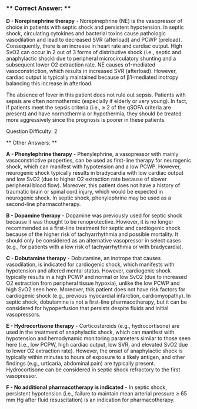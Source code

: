 ### ** Correct Answer: **

**D - Norepinephrine therapy** - Norepinephrine (NE) is the vasopressor of choice in patients with septic shock and persistent hypotension. In septic shock, circulating cytokines and bacterial toxins cause pathologic vasodilation and lead to decreased SVR (afterload) and PCWP (preload). Consequently, there is an increase in heart rate and cardiac output. High SvO2 can occur in 2 out of 3 forms of distributive shock (i.e., septic and anaphylactic shock) due to peripheral microcirculatory shunting and a subsequent lower O2 extraction rate. NE causes α1-mediated vasoconstriction, which results in increased SVR (afterload). However, cardiac output is typically maintained because of β1-mediated inotropy balancing this increase in afterload.

The absence of fever in this patient does not rule out sepsis. Patients with sepsis are often normothermic (especially if elderly or very young). In fact, if patients meet the sepsis criteria (i.e., ≥ 2 of the qSOFA criteria are present) and have normothermia or hypothermia, they should be treated more aggressively since the prognosis is poorer in these patients.

Question Difficulty: 2

** Other Answers: **

**A - Phenylephrine therapy** - Phenylephrine, a vasopressor with mainly vasoconstrictive properties, can be used as first-line therapy for neurogenic shock, which can manifest with hypotension and a low PCWP. However, neurogenic shock typically results in bradycardia with low cardiac output and low SvO2 (due to higher O2 extraction rate because of slower peripheral blood flow). Moreover, this patient does not have a history of traumatic brain or spinal cord injury, which would be expected in neurogenic shock. In septic shock, phenylephrine may be used as a second-line pharmacotherapy.

**B - Dopamine therapy** - Dopamine was previously used for septic shock because it was thought to be renoprotective. However, it is no longer recommended as a first-line treatment for septic and cardiogenic shock because of the higher risk of tachyarrhythmia and possible mortality. It should only be considered as an alternative vasopressor in select cases (e.g., for patients with a low risk of tachyarrhythmia or with bradycardia).

**C - Dobutamine therapy** - Dobutamine, an inotrope that causes vasodilation, is indicated for cardiogenic shock, which manifests with hypotension and altered mental status. However, cardiogenic shock typically results in a high PCWP and normal or low SvO2 (due to increased O2 extraction from peripheral tissue hypoxia), unlike the low PCWP and high SvO2 seen here. Moreover, this patient does not have risk factors for cardiogenic shock (e.g., previous myocardial infarction, cardiomyopathy). In septic shock, dobutamine is not a first-line pharmacotherapy, but it can be considered for hypoperfusion that persists despite fluids and initial vasopressors.

**E - Hydrocortisone therapy** - Corticosteroids (e.g., hydrocortisone) are used in the treatment of anaphylactic shock, which can manifest with hypotension and hemodynamic monitoring parameters similar to those seen here (i.e., low PCPW, high cardiac output, low SVR, and elevated SvO2 due to lower O2 extraction rate). However, the onset of anaphylactic shock is typically within minutes to hours of exposure to a likely antigen, and other findings (e.g., urticaria, abdominal pain) are typically present. Hydrocortisone can be considered in septic shock refractory to the first vasopressor.

**F - No additional pharmacotherapy is indicated** - In septic shock, persistent hypotension (i.e., failure to maintain mean arterial pressure ≥ 65 mm Hg after fluid resuscitation) is an indication for pharmacotherapy.


